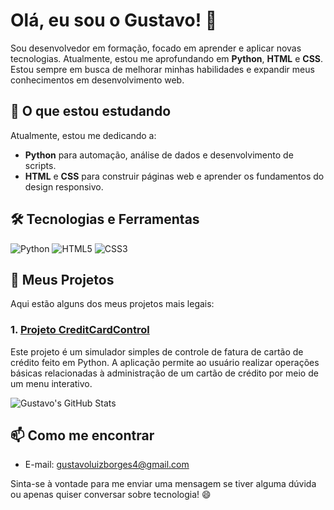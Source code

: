 # Olá, eu sou o Gustavo! 👋

Sou desenvolvedor em formação, focado em aprender e aplicar novas tecnologias. Atualmente, estou me aprofundando em **Python**, **HTML** e **CSS**. Estou sempre em busca de melhorar minhas habilidades e expandir meus conhecimentos em desenvolvimento web.

## 🚀 O que estou estudando
Atualmente, estou me dedicando a:
- **Python** para automação, análise de dados e desenvolvimento de scripts.
- **HTML** e **CSS** para construir páginas web e aprender os fundamentos do design responsivo.

## 🛠️ Tecnologias e Ferramentas
![Python](https://img.shields.io/badge/Python-3776AB?style=for-the-badge&logo=python&logoColor=white)
![HTML5](https://img.shields.io/badge/HTML5-E34F26?style=for-the-badge&logo=html5&logoColor=white)
![CSS3](https://img.shields.io/badge/CSS3-1572B6?style=for-the-badge&logo=css3&logoColor=white)

## 🚀 Meus Projetos
Aqui estão alguns dos meus projetos mais legais:

### 1. [Projeto CreditCardControl](https://github.com/Gustavoluizborges/python-learning/tree/main/projeto_credit-card-control)
Este projeto é um simulador simples de controle de fatura de cartão de crédito feito em Python. A aplicação permite ao usuário realizar operações básicas relacionadas à administração de um cartão de crédito por meio de um menu interativo.

![Gustavo's GitHub Stats](https://github-readme-stats.vercel.app/api?username=GustavoluizborgesO&show_icons=true&theme=tokyonight)


## 📫 Como me encontrar
- E-mail: gustavoluizborges4@gmail.com

Sinta-se à vontade para me enviar uma mensagem se tiver alguma dúvida ou apenas quiser conversar sobre tecnologia! 😄
